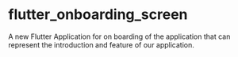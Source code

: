 # flutter_onboarding_screen

A new Flutter Application for on boarding of the application that can represent the introduction and feature of our application.